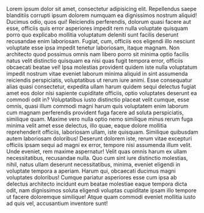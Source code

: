 Lorem ipsum dolor sit amet, consectetur adipisicing elit. Repellendus saepe blanditiis corrupti ipsum dolorem numquam ea dignissimos nostrum aliquid! Ducimus odio, quos qui! Reiciendis perferendis, dolorum quasi facere aut esse, officiis quis error asperiores impedit rem nulla voluptate quisquam porro quo explicabo mollitia voluptatum deleniti sunt facilis deserunt recusandae enim laboriosam. Fugiat, cum, officiis eos eligendi illo nesciunt voluptate esse ipsa impedit tenetur laboriosam, itaque magnam. Non architecto quod possimus omnis nam libero porro sit minima optio facilis natus velit distinctio quisquam ea nisi quas fugit tempora error, officiis obcaecati beatae vel! Ipsa molestias provident quidem iste nulla voluptatum impedit nostrum vitae eveniet laborum minima aliquid in sint assumenda reiciendis perspiciatis, voluptatibus ut rerum iure animi. Esse consequatur alias quasi consectetur, expedita ullam harum quidem sequi delectus fugiat amet eos dolor nisi sapiente cupiditate officiis, optio voluptates deserunt ea commodi odit in? Voluptatibus iusto distinctio placeat velit cumque, esse omnis, quasi illum commodi magni harum quis voluptatem enim laborum cum magnam perferendis provident fuga facere ad soluta perspiciatis, similique quam. Maxime vero nulla optio nemo similique minus rerum fuga minima velit amet esse delectus, illo quae, eaque dolore mollitia reprehenderit officiis, laboriosam ullam, iste quisquam. Similique quibusdam autem laboriosam doloribus! Deserunt dolorem iste, rerum vitae excepturi officiis ipsam sequi ad magni ex error, tempore nisi assumenda illum velit. Unde eveniet, rem maxime aspernatur! Velit quas omnis harum ex ullam necessitatibus, recusandae nulla. Quo cum sint iure distinctio molestias, nihil, natus ullam deserunt necessitatibus, minima, eveniet eligendi in voluptate tempora a aperiam. Harum qui, obcaecati ducimus magni voluptates doloribus! Cumque pariatur asperiores esse cum ipsa ab delectus architecto incidunt eum beatae molestiae eaque tempora dicta odit, nam dignissimos soluta eligendi voluptas cupiditate ipsam illo tempore ut facere doloremque similique! Atque quam commodi eveniet mollitia iusto ad quis vel, accusantium inventore sunt!
